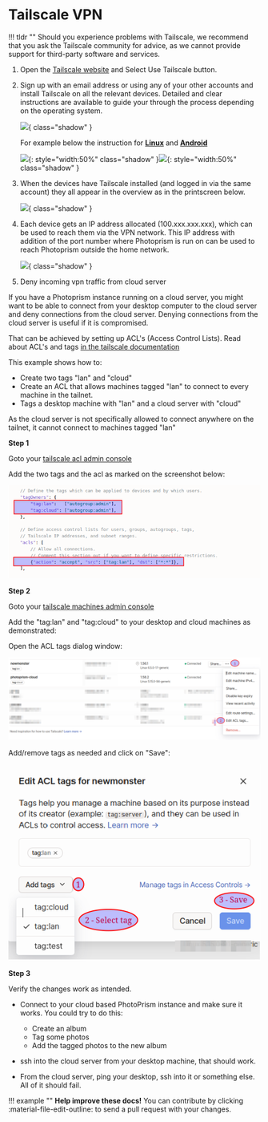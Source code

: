 # Tailscale VPN

!!! tldr ""
    Should you experience problems with Tailscale, we recommend that you ask the Tailscale community for advice, as we cannot provide support for third-party software and services.

1. Open the [Tailscale website](https://tailscale.com/) and Select Use Tailscale button. 

2. Sign up with an email address or using any of your other accounts and install Tailscale on all the relevant devices. Detailed and clear instructions are available to guide your through the process depending on the operating system.

    ![](img/tailscale-1.png){ class="shadow" }

    For example below the instruction for [**Linux**](https://tailscale.com/download/linux) and [**Android**](https://tailscale.com/download/android)

    ![](img/tailscale-3.png){: style="width:50%" class="shadow" }![](img/tailscale-2.png){: style="width:50%" class="shadow" }

3. When the devices have Tailscale installed (and logged in via the same account) they all appear in the overview as in the printscreen below.

    ![](img/tailscale-4.png){ class="shadow" }

4. Each device gets an IP address allocated (100.xxx.xxx.xxx), which can be used to reach them via the VPN network. This IP address with addition of the port number where Photoprism is run on can be used to reach Photoprism outside the home network. 

   ![](img/tailscale-5.png){ class="shadow" }


5. Deny incoming vpn traffic from cloud server

If you have a Photoprism instance running on a cloud server, you might want to be able to connect from your desktop computer to the cloud server and deny connections from the cloud server. Denying connections from the cloud server is useful if it is compromised.

That can be achieved by setting up ACL's (Access Control Lists). Read about ACL's and tags [in the tailscale documentation](https://tailscale.com/kb/1018/acls)

This example shows how to:

- Create two tags "lan" and "cloud"
- Create an ACL that allows machines tagged "lan" to connect to every machine in the tailnet.
- Tags a desktop machine with "lan" and a cloud server with "cloud"

As the cloud server is not specifically allowed to connect anywhere on the tailnet, it cannot connect to machines tagged "lan"

**Step 1**

Goto your [tailscale acl admin console](https://login.tailscale.com/admin/acls/file)

Add the two tags and the acl as marked on the screenshot below:

![](img/tailscale-6.png)


**Step 2**

Goto your [tailscale machines admin console](https://login.tailscale.com/admin/machines)

Add the "tag:lan" and "tag:cloud" to your desktop and cloud machines as demonstrated:


Open the ACL tags dialog window:

![](img/tailscale-7.png)

Add/remove tags as needed and click on "Save":

![](img/tailscale-8.png)

**Step 3**

Verify the changes work as intended.

- Connect to your cloud based PhotoPrism instance and make sure it works. You could try to do this:

  - Create an album
  - Tag some photos
  - Add the tagged photos to the new album

- ssh into the cloud server from your desktop machine, that should work.

- From the cloud server, ping your desktop, ssh into it or something else. All of it should fail.


!!! example ""
    **Help improve these docs!** You can contribute by clicking :material-file-edit-outline: to send a pull request with your changes.
